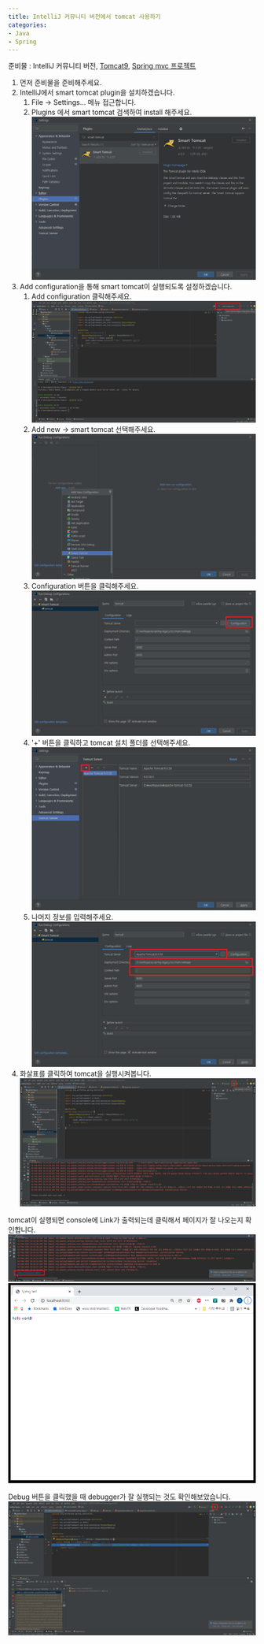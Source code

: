 ```yaml
---
title: IntelliJ 커뮤니티 버전에서 tomcat 사용하기  
categories:
- Java
- Spring
---
```


준비물 : IntelliJ 커뮤니티 버전, [Tomcat9](https://tomcat.apache.org/download-90.cgi), [Spring mvc 프로젝트](https://all-forone.github.io/java/spring/2022/02/01/spring_legacy/)

1. 먼저 준비물을 준비해주세요.
2. IntelliJ에서 smart tomcat plugin을 설치하겠습니다. 
   1. File -> Settings... 메뉴 접근합니다.
   2. Plugins 에서 smart tomcat 검색하여 install 해주세요.
      ![img_1.png](/assets/images/20220203_tomcat/img_1.png)
3. Add configuration을 통해 smart tomcat이 실행되도록 설정하겠습니다.
   1. Add configuration 클릭해주세요.
      ![img_3.png](/assets/images/20220203_tomcat/img_3.png)
   2. Add new -> smart tomcat 선택해주세요.
      ![img_2.png](/assets/images/20220203_tomcat/img_2.png)
   3. Configuration 버튼을 클릭해주세요.
      ![img_11.png](/assets/images/20220203_tomcat/img_11.png)
   4. '+' 버튼을 클릭하고 tomcat 설치 폴더를 선택해주세요.
   ![img_12.png](/assets/images/20220203_tomcat/img_12.png)
   5. 나머지 정보를 입력해주세요.
   ![img_13.png](/assets/images/20220203_tomcat/img_13.png)
4. 화살표를 클릭하여 tomcat을 실행시켜봅니다.
   ![img_9.png](/assets/images/20220203_tomcat/img_9.png)

tomcat이 실행되면 console에 Link가 출력되는데 클릭해서 페이지가 잘 나오는지 확인합니다.
![img_14.png](/assets/images/20220203_tomcat/img_14.png)
![img_15.png](/assets/images/20220203_tomcat/img_15.png)

Debug 버튼을 클릭했을 때 debugger가 잘 실행되는 것도 확인해보았습니다.
![img_16.png](/assets/images/20220203_tomcat/img_16.png)
